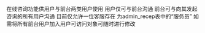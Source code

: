 在线咨询功能供用户与前台两类用户使用
用户仅可与前台沟通
前台可与向其发起咨询的所有用户沟通
目前仅允许一位客服存在  为admin_recep表中的“服务员”
如需将所有前台用户加入用户可访问对象可随时进行修改